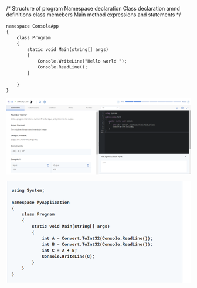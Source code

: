 

/* Structure of program 
    Namespace declaration 
    Class declaration amnd definitions 
    class memebers 
    Main method
    expressions and statements */



```
namespace ConsoleApp
{
    class Program
    {
        static void Main(string[] args)
        {
            Console.WriteLine("Hello world ");
            Console.ReadLine();
        }

    }
}

```

![alt text](image.png)

![alt text](image-1.png)